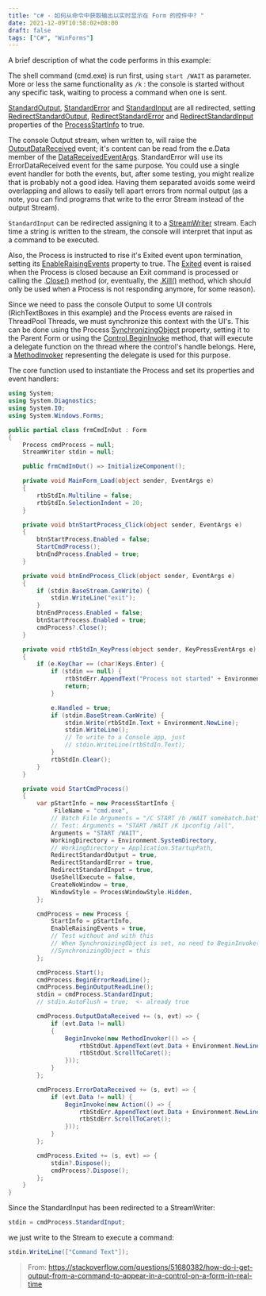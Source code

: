 ```yaml
---
title: "c# - 如何从命令中获取输出以实时显示在 Form 的控件中? "
date: 2021-12-09T10:58:02+08:00
draft: false
tags: ["C#", "WinForms"]
---
```


A brief description of what the code performs in this example:

The shell command (cmd.exe) is run first, using `start /WAIT` as parameter. More or less the same functionality as `/k` : the console is started without any specific task, waiting to process a command when one is sent.

[StandardOutput](https://docs.microsoft.com/en-us/dotnet/api/system.diagnostics.process.standardoutput?view=netframework-4.7.2#System_Diagnostics_Process_StandardOutput), [StandardError](https://docs.microsoft.com/en-us/dotnet/api/system.diagnostics.process.standarderror?view=netframework-4.7.2#System_Diagnostics_Process_StandardError) and [StandardInput](https://docs.microsoft.com/en-us/dotnet/api/system.diagnostics.process.standardinput?view=net-6.0) are all redirected, setting [RedirectStandardOutput](https://docs.microsoft.com/en-us/dotnet/api/system.diagnostics.processstartinfo.redirectstandardoutput?view=net-6.0), [RedirectStandardError](https://docs.microsoft.com/en-us/dotnet/api/system.diagnostics.processstartinfo.redirectstandarderror?view=net-6.0) and [RedirectStandardInput](https://docs.microsoft.com/en-us/dotnet/api/system.diagnostics.processstartinfo.redirectstandardinput?view=net-6.0) properties of the [ProcessStartInfo](https://docs.microsoft.com/en-us/dotnet/api/system.diagnostics.processstartinfo?view=net-6.0) to true.
<!-- more -->
The console Output stream, when written to, will raise the [OutputDataReceived](https://docs.microsoft.com/en-us/dotnet/api/system.diagnostics.process.outputdatareceived?view=net-6.0) event; it's content can be read from the e.Data member of the [DataReceivedEventArgs](https://docs.microsoft.com/en-us/dotnet/api/system.diagnostics.datareceivedeventargs?view=net-6.0).
StandardError will use its ErrorDataReceived event for the same purpose.
You could use a single event handler for both the events, but, after some testing, you might realize that is probably not a good idea. Having them separated avoids some weird overlapping and allows to easily tell apart errors from normal output (as a note, you can find programs that write to the error Stream instead of the output Stream).

`StandardInput` can be redirected assigning it to a [StreamWriter](https://docs.microsoft.com/en-us/dotnet/api/system.io.streamwriter?view=net-6.0) stream.
Each time a string is written to the stream, the console will interpret that input as a command to be executed.

Also, the Process is instructed to rise it's Exited event upon termination, setting its [EnableRaisingEvents](https://docs.microsoft.com/en-us/dotnet/api/system.diagnostics.process.enableraisingevents?view=net-6.0) property to true.
The [Exited](https://docs.microsoft.com/en-us/dotnet/api/system.diagnostics.process.exited?view=net-6.0) event is raised when the Process is closed because an Exit command is processed or calling the .[Close()](https://docs.microsoft.com/en-us/dotnet/api/system.diagnostics.process.close?view=net-6.0) method (or, eventually, the [.Kill()](https://docs.microsoft.com/en-us/dotnet/api/system.diagnostics.process.kill?view=net-6.0) method, which should only be used when a Process is not responding anymore, for some reason).

Since we need to pass the console Output to some UI controls (RichTextBoxes in this example) and the Process events are raised in ThreadPool Threads, we must synchronize this context with the UI's.
This can be done using the Process [SynchronizingObject](https://docs.microsoft.com/en-us/dotnet/api/system.diagnostics.process.synchronizingobject?view=net-6.0) property, setting it to the Parent Form or using the [Control.BeginInvoke](https://docs.microsoft.com/en-us/dotnet/api/system.windows.forms.control.begininvoke) method, that will execute a delegate function on the thread where the control's handle belongs.
Here, a [MethodInvoker](https://docs.microsoft.com/en-us/dotnet/api/system.windows.forms.methodinvoker) representing the delegate is used for this purpose.

The core function used to instantiate the Process and set its properties and event handlers:

```c#
using System;
using System.Diagnostics;
using System.IO;
using System.Windows.Forms;

public partial class frmCmdInOut : Form
{
    Process cmdProcess = null;
    StreamWriter stdin = null;

    public frmCmdInOut() => InitializeComponent();

    private void MainForm_Load(object sender, EventArgs e)
    {
        rtbStdIn.Multiline = false;
        rtbStdIn.SelectionIndent = 20;
    }

    private void btnStartProcess_Click(object sender, EventArgs e)
    {
        btnStartProcess.Enabled = false;
        StartCmdProcess();
        btnEndProcess.Enabled = true;
    }

    private void btnEndProcess_Click(object sender, EventArgs e)
    {
        if (stdin.BaseStream.CanWrite) {
            stdin.WriteLine("exit");
        }
        btnEndProcess.Enabled = false;
        btnStartProcess.Enabled = true;
        cmdProcess?.Close();
    }

    private void rtbStdIn_KeyPress(object sender, KeyPressEventArgs e)
    {
        if (e.KeyChar == (char)Keys.Enter) {
            if (stdin == null) {
                rtbStdErr.AppendText("Process not started" + Environment.NewLine);
                return;
            }

            e.Handled = true;
            if (stdin.BaseStream.CanWrite) {
                stdin.Write(rtbStdIn.Text + Environment.NewLine);
                stdin.WriteLine();
                // To write to a Console app, just 
                // stdin.WriteLine(rtbStdIn.Text); 
            }
            rtbStdIn.Clear();
        }
    }

    private void StartCmdProcess()
    {
        var pStartInfo = new ProcessStartInfo {
             FileName = "cmd.exe", 
            // Batch File Arguments = "/C START /b /WAIT somebatch.bat", 
            // Test: Arguments = "START /WAIT /K ipconfig /all", 
            Arguments = "START /WAIT", 
            WorkingDirectory = Environment.SystemDirectory, 
            // WorkingDirectory = Application.StartupPath, 
            RedirectStandardOutput = true, 
            RedirectStandardError = true, 
            RedirectStandardInput = true, 
            UseShellExecute = false, 
            CreateNoWindow = true, 
            WindowStyle = ProcessWindowStyle.Hidden, 
        };

        cmdProcess = new Process {
            StartInfo = pStartInfo, 
            EnableRaisingEvents = true, 
            // Test without and with this
            // When SynchronizingObject is set, no need to BeginInvoke()
            //SynchronizingObject = this
        };

        cmdProcess.Start();
        cmdProcess.BeginErrorReadLine();
        cmdProcess.BeginOutputReadLine();
        stdin = cmdProcess.StandardInput;
        // stdin.AutoFlush = true;  <- already true

        cmdProcess.OutputDataReceived += (s, evt) => {
            if (evt.Data != null)
            {
                BeginInvoke(new MethodInvoker(() => {
                    rtbStdOut.AppendText(evt.Data + Environment.NewLine);
                    rtbStdOut.ScrollToCaret();
                }));
            }
        };

        cmdProcess.ErrorDataReceived += (s, evt) => {
            if (evt.Data != null) {
                BeginInvoke(new Action(() => {
                    rtbStdErr.AppendText(evt.Data + Environment.NewLine);
                    rtbStdErr.ScrollToCaret();
                }));
            }
        };

        cmdProcess.Exited += (s, evt) => {
            stdin?.Dispose();
            cmdProcess?.Dispose();
        };
    }
}
```

Since the StandardInput has been redirected to a StreamWriter:

```c#
stdin = cmdProcess.StandardInput;
```

we just write to the Stream to execute a command:

```c#
stdin.WriteLine(["Command Text"]);
```

> From: https://stackoverflow.com/questions/51680382/how-do-i-get-output-from-a-command-to-appear-in-a-control-on-a-form-in-real-time





